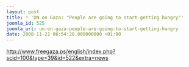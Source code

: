 ```yaml
---
layout: post
title: ! 'UN on Gaza: "People are going to start getting hungry"'
joomla_id: 525
joomla_url: un-on-gaza-people-are-going-to-start-getting-hungry
date: 2008-11-21 06:54:28.000000000 +01:00
---
```

<p><a href="http://www.freegaza.ps/english/index.php?scid=100&type=39&id=522&extra=news">http://www.freegaza.ps/english/index.php?scid=100&type=39&id=522&extra=news</a></p>
